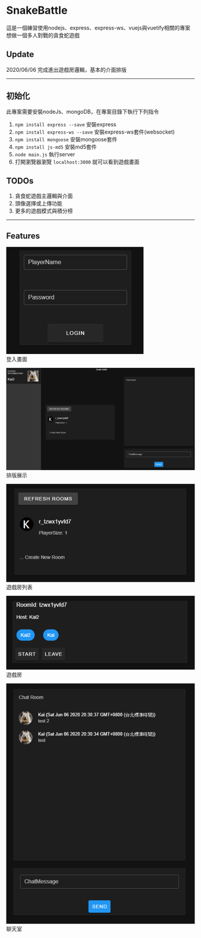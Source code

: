 # SnakeBattle

這是一個練習使用nodejs、express、express-ws、vuejs與vuetify相關的專案  
想做一個多人對戰的貪食蛇遊戲

## Update

2020/06/06 完成進出遊戲房邏輯，基本的介面排版

---

## 初始化

此專案需要安裝nodeJs、mongoDB，在專案目錄下執行下列指令
1. `npm install express --save` 安裝express
2. `npm install express-ws --save` 安裝express-ws套件(websocket)
3. `npm install mongoose` 安裝mongoose套件
3. `npm install js-md5` 安裝md5套件
4. `node main.js` 執行server
5. 打開瀏覽器瀏覽 `localhost:3000` 就可以看到遊戲畫面


## TODOs

1. 貪食蛇遊戲主邏輯與介面
2. 頭像選擇或上傳功能
3. 更多的遊戲模式與積分榜


---

## Features
![畫面展示1](public/features/login.png)  
登入畫面  

![畫面展示2](public/features/layout.png)  
排版展示  

![畫面展示3](public/features/roomlist.png)  
遊戲房列表  

![畫面展示4](public/features/room.png)  
遊戲房

![畫面展示5](public/features/chatroom.png)  
聊天室  